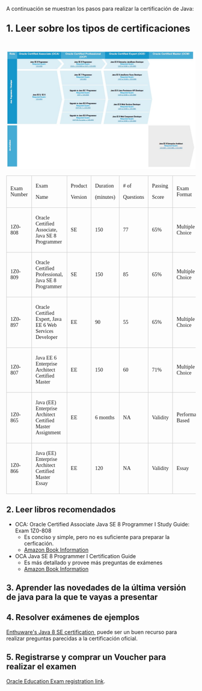 <p pid="63" style="text-align: left;">A continuación se muestran los pasos para realizar la certificación de Java:</p>
<h2 pid="19" style="text-align: left;"><strong style="Helvetica Neue&amp;quot;, Helvetica, Arial, sans-serif; font-size: 25px; color: inherit; font-family: &amp;quot;">1. Leer sobre los tipos de certificaciones</strong>&nbsp; &nbsp;</h2>
<p pid="52" style="text-align: left;"><img alt="Image title" class="fr-fin fr-dib" src="cert-path.jpg" width="829"></p>

<div>
	<table> 
 <tbody> 
  <tr> 
   <td style="text-align: left;"><p style="text-align: left;">Exam Number</p></td> 
   <td style="text-align: left;"><p style="text-align: left;">Exam</p><p style="text-align: left;">Name</p></td> 
   <td style="text-align: left;"><p style="text-align: left;">Product</p><p style="text-align: left;">Version</p></td> 
   <td style="text-align: left;"><p style="text-align: left;">Duration</p><p style="text-align: left;">(minutes)</p></td> 
   <td style="text-align: left;"><p style="text-align: left;"># of</p><p style="text-align: left;">Questions</p></td> 
   <td style="text-align: left;"><p style="text-align: left;">Passing</p><p style="text-align: left;">Score</p></td> 
   <td style="text-align: left;"><p style="text-align: left;">Exam Format</p></td> 
  </tr> 
  <tr> 
   <td style="text-align: left;"><p style="text-align: left;">1Z0-808</p></td> 
   <td style="text-align: left;"><p style="text-align: left;">Oracle Certified Associate, Java SE 8 Programmer</p></td> 
   <td style="text-align: left;"><p style="text-align: left;">SE</p></td> 
   <td style="text-align: left;"><p style="text-align: left;">150</p></td> 
   <td style="text-align: left;"><p style="text-align: left;">77</p></td> 
   <td style="text-align: left;"><p style="text-align: left;">65%</p></td> 
   <td style="text-align: left;"><p style="text-align: left;">Multiple Choice</p></td> 
  </tr> 
  <tr> 
   <td style="text-align: left;"><p style="text-align: left;">1Z0-809</p></td> 
   <td style="text-align: left;"><p style="text-align: left;">Oracle Certified Professional, Java SE 8 Programmer</p></td> 
   <td style="text-align: left;"><p style="text-align: left;">SE</p></td> 
   <td style="text-align: left;"><p style="text-align: left;">150</p></td> 
   <td style="text-align: left;"><p style="text-align: left;">85</p></td> 
   <td style="text-align: left;"><p style="text-align: left;">65%</p></td> 
   <td style="text-align: left;"><p style="text-align: left;">Multiple Choice</p></td> 
  </tr> 
  <tr> 
   <td style="text-align: left;"><p style="text-align: left;">1Z0-897</p></td> 
   <td style="text-align: left;"><p style="text-align: left;">Oracle Certified Expert, Java EE 6 Web Services Developer</p></td> 
   <td style="text-align: left;"><p style="text-align: left;">EE</p></td> 
   <td style="text-align: left;"><p style="text-align: left;">90</p></td> 
   <td style="text-align: left;"><p style="text-align: left;">55</p></td> 
   <td style="text-align: left;"><p style="text-align: left;">65%</p></td> 
   <td style="text-align: left;"><p style="text-align: left;">Multiple Choice</p></td> 
  </tr> 
  <tr> 
   <td style="text-align: left;"><p style="text-align: left;">1Z0-807</p></td> 
   <td style="text-align: left;"><p style="text-align: left;">Java EE 6 Enterprise Architect Certified Master</p></td> 
   <td style="text-align: left;"><p style="text-align: left;">EE</p></td> 
   <td style="text-align: left;"><p style="text-align: left;">150</p></td> 
   <td style="text-align: left;"><p style="text-align: left;">60</p></td> 
   <td style="text-align: left;"><p style="text-align: left;">71%</p></td> 
   <td style="text-align: left;"><p style="text-align: left;">Multiple Choice</p></td> 
  </tr> 
  <tr> 
   <td style="text-align: left;"><p style="text-align: left;">1Z0-865</p></td> 
   <td style="text-align: left;"><p style="text-align: left;">Java (EE) Enterprise Architect Certified Master Assignment</p></td> 
   <td style="text-align: left;"><p style="text-align: left;">EE</p></td> 
   <td style="text-align: left;"><p style="text-align: left;">6 months</p></td> 
   <td style="text-align: left;"><p style="text-align: left;">NA</p></td> 
   <td style="text-align: left;"><p style="text-align: left;">Validity</p></td> 
   <td style="text-align: left;"><p style="text-align: left;">Performance Based</p></td> 
  </tr> 
  <tr> 
   <td style="text-align: left;"><p style="text-align: left;">1Z0-866</p></td> 
   <td style="text-align: left;"><p style="text-align: left;">Java (EE) Enterprise Architect Certified Master Essay</p></td> 
   <td style="text-align: left;"><p style="text-align: left;">EE</p></td> 
   <td style="text-align: left;"><p style="text-align: left;">120</p></td> 
   <td style="text-align: left;"><p style="text-align: left;">NA</p></td> 
   <td style="text-align: left;"><p style="text-align: left;">Validity</p></td> 
   <td style="text-align: left;"><p style="text-align: left;">Essay</p></td> 
  </tr> 
 </tbody> 
</table>
</div>


<h2 pid="20" style="text-align: left;">2. Leer libros recomendados</h2>
<ul> 
 <li style="text-align: left;">OCA: Oracle Certified Associate Java SE 8 Programmer I Study Guide: Exam 1Z0-808 
  <ul> 
   <li style="text-align: left;">Es conciso y simple, pero no es suficiente para preparar la cerficación.</li> 
   <li style="text-align: left;"><a href="https://www.amazon.com/OCA-Certified-Associate-Programmer-1Z0-808/dp/1118957407/?&amp;&amp;&amp;-4&amp;+Java+SE+8+Programmer" rel="nofollow" target="_blank">Amazon Book Information</a></li> 
  </ul></li> 
 <li style="text-align: left;">OCA Java SE 8 Programmer I Certification Guide 
  <ul> 
   <li style="text-align: left;">Es más detallado y provee más preguntas de exámenes</li> 
   <li style="text-align: left;"><a href="https://www.amazon.com/OCA-Java-Programmer-Certification-Guide/dp/1617293253/?&amp;&amp;-3&amp;+Oracle+Certified+Associate+Java+SE+8+Programmer+I" rel="nofollow" target="_blank">Amazon Book Information</a></li> 
  </ul></li> 
</ul>

<h2 pid="20" style="text-align: left;">3. Aprender las novedades de la última versión de java para la que te vayas a presentar</h2>


<h2 pid="20" style="text-align: left;">4. Resolver exámenes	de ejemplos</h2>
<p pid="92" style="text-align: left;"><a href="http://enthuware.com/index.php/mock-exams/oracle-certified-associate/java-oca-certification-8" rel="nofollow" target="_blank">Enthuware's Java 8 SE certification&nbsp;</a> puede ser un buen recurso para realizar preguntas parecidas a la certificación oficial.</p>

<h2 pid="20" style="text-align: left;">5. Registrarse y comprar un Voucher para realizar el examen</h2>
<p pid="94" style="text-align: left;"><a href="https://education.oracle.com/pls/web_prod-plq-dad/db_pages.getpage?page_id=5001&amp;get_params=p_exam_id:1Z0-808" rel="nofollow" target="_blank">Oracle Education Exam registration link</a>.</p>




<style> 

table {
    border-collapse: collapse;
    empty-cells: show;
    width: 100%;
    margin-bottom: 10px;
    margin-top: 10px;
    -webkit-box-sizing: border-box;
    -moz-box-sizing: border-box;
    box-sizing: border-box;
    font-family: "Helvetica Neue", Helvetica, Arial, sans-serif;
}

table td {
    border: solid 1px #ccc;
    padding: 5px 10px;
    font-size: 14px;
    font-weight: 300;
    font-family: "Georgia", Serif;
}
</style>